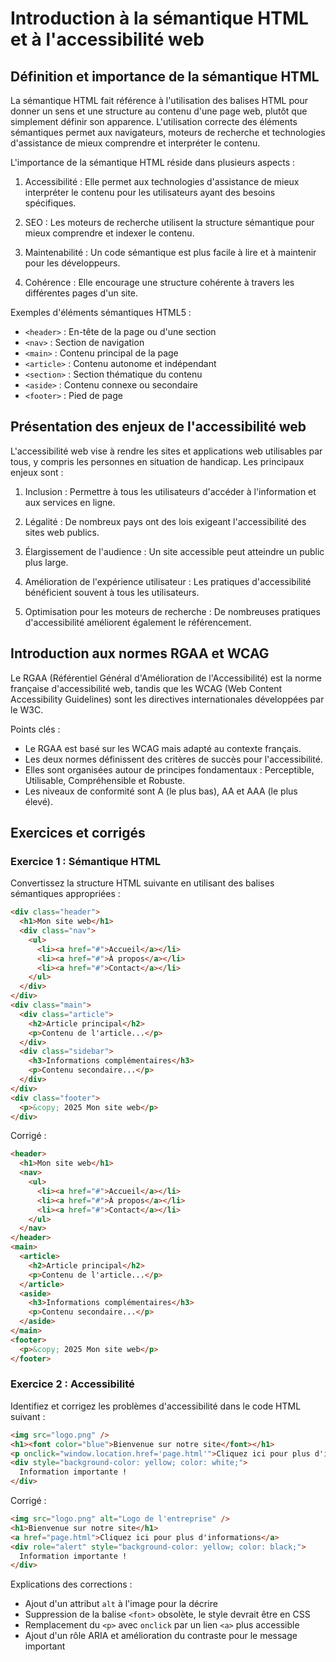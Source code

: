 # Introduction à la sémantique HTML et à l'accessibilité web

## Définition et importance de la sémantique HTML

La sémantique HTML fait référence à l'utilisation des balises HTML pour donner un sens et une structure au contenu d'une page web, plutôt que simplement définir son apparence. L'utilisation correcte des éléments sémantiques permet aux navigateurs, moteurs de recherche et technologies d'assistance de mieux comprendre et interpréter le contenu.

L'importance de la sémantique HTML réside dans plusieurs aspects :

1. Accessibilité : Elle permet aux technologies d'assistance de mieux interpréter le contenu pour les utilisateurs ayant des besoins spécifiques.

2. SEO : Les moteurs de recherche utilisent la structure sémantique pour mieux comprendre et indexer le contenu.

3. Maintenabilité : Un code sémantique est plus facile à lire et à maintenir pour les développeurs.

4. Cohérence : Elle encourage une structure cohérente à travers les différentes pages d'un site.

Exemples d'éléments sémantiques HTML5 :

- `<header>` : En-tête de la page ou d'une section
- `<nav>` : Section de navigation
- `<main>` : Contenu principal de la page
- `<article>` : Contenu autonome et indépendant
- `<section>` : Section thématique du contenu
- `<aside>` : Contenu connexe ou secondaire
- `<footer>` : Pied de page

## Présentation des enjeux de l'accessibilité web

L'accessibilité web vise à rendre les sites et applications web utilisables par tous, y compris les personnes en situation de handicap. Les principaux enjeux sont :

1. Inclusion : Permettre à tous les utilisateurs d'accéder à l'information et aux services en ligne.

2. Légalité : De nombreux pays ont des lois exigeant l'accessibilité des sites web publics.

3. Élargissement de l'audience : Un site accessible peut atteindre un public plus large.

4. Amélioration de l'expérience utilisateur : Les pratiques d'accessibilité bénéficient souvent à tous les utilisateurs.

5. Optimisation pour les moteurs de recherche : De nombreuses pratiques d'accessibilité améliorent également le référencement.

## Introduction aux normes RGAA et WCAG

Le RGAA (Référentiel Général d'Amélioration de l'Accessibilité) est la norme française d'accessibilité web, tandis que les WCAG (Web Content Accessibility Guidelines) sont les directives internationales développées par le W3C.

Points clés :

- Le RGAA est basé sur les WCAG mais adapté au contexte français.
- Les deux normes définissent des critères de succès pour l'accessibilité.
- Elles sont organisées autour de principes fondamentaux : Perceptible, Utilisable, Compréhensible et Robuste.
- Les niveaux de conformité sont A (le plus bas), AA et AAA (le plus élevé).

## Exercices et corrigés

### Exercice 1 : Sémantique HTML

Convertissez la structure HTML suivante en utilisant des balises sémantiques appropriées :

```html
<div class="header">
  <h1>Mon site web</h1>
  <div class="nav">
    <ul>
      <li><a href="#">Accueil</a></li>
      <li><a href="#">À propos</a></li>
      <li><a href="#">Contact</a></li>
    </ul>
  </div>
</div>
<div class="main">
  <div class="article">
    <h2>Article principal</h2>
    <p>Contenu de l'article...</p>
  </div>
  <div class="sidebar">
    <h3>Informations complémentaires</h3>
    <p>Contenu secondaire...</p>
  </div>
</div>
<div class="footer">
  <p>&copy; 2025 Mon site web</p>
</div>
```

Corrigé :

```html
<header>
  <h1>Mon site web</h1>
  <nav>
    <ul>
      <li><a href="#">Accueil</a></li>
      <li><a href="#">À propos</a></li>
      <li><a href="#">Contact</a></li>
    </ul>
  </nav>
</header>
<main>
  <article>
    <h2>Article principal</h2>
    <p>Contenu de l'article...</p>
  </article>
  <aside>
    <h3>Informations complémentaires</h3>
    <p>Contenu secondaire...</p>
  </aside>
</main>
<footer>
  <p>&copy; 2025 Mon site web</p>
</footer>
```

### Exercice 2 : Accessibilité

Identifiez et corrigez les problèmes d'accessibilité dans le code HTML suivant :

```html
<img src="logo.png" />
<h1><font color="blue">Bienvenue sur notre site</font></h1>
<p onclick="window.location.href='page.html'">Cliquez ici pour plus d'informations</p>
<div style="background-color: yellow; color: white;">
  Information importante !
</div>
```

Corrigé :

```html
<img src="logo.png" alt="Logo de l'entreprise" />
<h1>Bienvenue sur notre site</h1>
<a href="page.html">Cliquez ici pour plus d'informations</a>
<div role="alert" style="background-color: yellow; color: black;">
  Information importante !
</div>
```

Explications des corrections :
- Ajout d'un attribut `alt` à l'image pour la décrire
- Suppression de la balise `<font>` obsolète, le style devrait être en CSS
- Remplacement du `<p>` avec `onclick` par un lien `<a>` plus accessible
- Ajout d'un rôle ARIA et amélioration du contraste pour le message important
